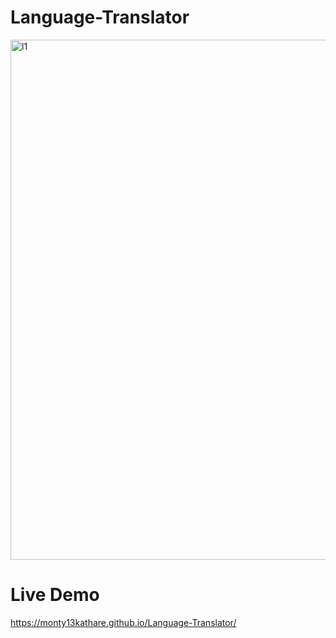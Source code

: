 # Language-Translator
<img width="832" alt="l1" src="https://user-images.githubusercontent.com/92872528/185930396-3b98cda6-5c7e-41ae-b914-430d2a9c3ed2.png">

# Live Demo
https://monty13kathare.github.io/Language-Translator/
